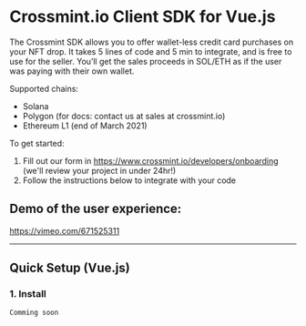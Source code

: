 # Crossmint.io Client SDK for Vue.js

The Crossmint SDK allows you to offer wallet-less credit card purchases on your NFT drop. It takes 5 lines of code and 5 min to integrate, and is free to use for the seller. You’ll get the sales proceeds in SOL/ETH as if the user was paying with their own wallet.

Supported chains:

- Solana
- Polygon (for docs: contact us at sales at crossmint.io)
- Ethereum L1 (end of March 2021)

To get started:

1. Fill out our form in https://www.crossmint.io/developers/onboarding (we'll review your project in under 24hr!)
2. Follow the instructions below to integrate with your code

## Demo of the user experience:

https://vimeo.com/671525311

---

## Quick Setup (Vue.js)

### 1. Install

```shell
Comming soon
```

